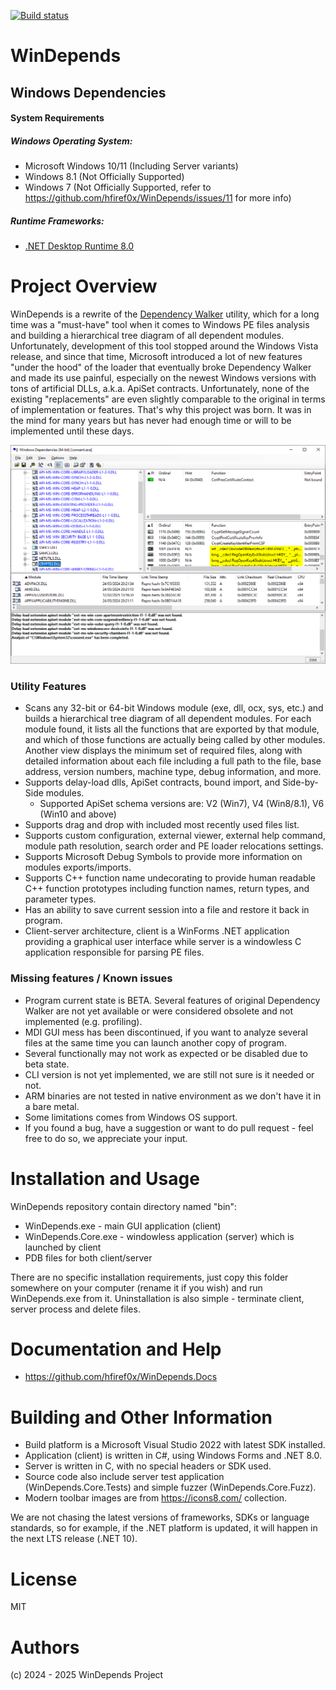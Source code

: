 [![Build status](https://ci.appveyor.com/api/projects/status/015k6sl9g3p6lfsm?svg=true)](https://ci.appveyor.com/project/hfiref0x/windepends)

# WinDepends
## Windows Dependencies

#### System Requirements

##### Windows Operating System:
+ Microsoft Windows 10/11 (Including Server variants)
+ Windows 8.1 (Not Officially Supported)
+ Windows 7 (Not Officially Supported, refer to https://github.com/hfiref0x/WinDepends/issues/11 for more info)

##### Runtime Frameworks:
+ [.NET Desktop Runtime 8.0](https://dotnet.microsoft.com/en-us/download/dotnet/8.0)


# Project Overview

WinDepends is a rewrite of the [Dependency Walker](https://www.dependencywalker.com/) utility, which for a long time was a "must-have" tool when it comes to Windows PE files analysis and building a hierarchical tree diagram of all dependent modules. Unfortunately, development of this tool stopped around the Windows Vista release, and since that time, Microsoft introduced a lot of new features "under the hood" of the loader that eventually broke Dependency Walker and made its use painful, especially on the newest Windows versions with tons of artificial DLLs, a.k.a. ApiSet contracts. Unfortunately, none of the existing "replacements" are even slightly comparable to the original in terms of implementation or features. That's why this project was born. It was in the mind for many years but has never had enough time or will to be implemented until these days.

<img src="https://raw.githubusercontent.com/hfiref0x/WinDepends.Docs/master/help/img/MainWindowConsent.png" width="1010" />

### Utility Features

* Scans any 32-bit or 64-bit Windows module (exe, dll, ocx, sys, etc.) and builds a hierarchical tree diagram of all dependent modules. For each module found, it lists all the functions that are exported by that module, and which of those functions are actually being called by other modules. Another view displays the minimum set of required files, along with detailed information about each file including a full path to the file, base address, version numbers, machine type, debug information, and more.
*  Supports delay-load dlls, ApiSet contracts, bound import, and Side-by-Side modules.
   * Supported ApiSet schema versions are: V2 (Win7), V4 (Win8/8.1), V6 (Win10 and above) 
*  Supports drag and drop with included most recently used files list.
*  Supports custom configuration, external viewer, external help command, module path resolution, search order and PE loader relocations settings.
*  Supports Microsoft Debug Symbols to provide more information on modules exports/imports.
*  Supports C++ function name undecorating to provide human readable C++ function prototypes including function names, return types, and parameter types.
*  Has an ability to save current session into a file and restore it back in program.
*  Client-server architecture, client is a WinForms .NET application providing a graphical user interface while server is a windowless C application responsible for parsing PE files.

### Missing features / Known issues

* Program current state is BETA. Several features of original Dependency Walker are not yet available or were considered obsolete and not implemented (e.g. profiling).
* MDI GUI mess has been discontinued, if you want to analyze several files at the same time you can launch another copy of program.
* Several functionally may not work as expected or be disabled due to beta state.
* CLI version is not yet implemented, we are still not sure is it needed or not.
* ARM binaries are not tested in native environment as we don't have it in a bare metal.
* Some limitations comes from Windows OS support.
* If you found a bug, have a suggestion or want to do pull request - feel free to do so, we appreciate your input.

# Installation and Usage

WinDepends repository contain directory named "bin":
+ WinDepends.exe - main GUI application (client)
+ WinDepends.Core.exe - windowless application (server) which is launched by client
+ PDB files for both client/server

There are no specific installation requirements, just copy this folder somewhere on your computer (rename it if you wish) and run WinDepends.exe from it. Uninstallation is also simple - terminate client, server process and delete files.

# Documentation and Help

* https://github.com/hfiref0x/WinDepends.Docs

# Building and Other Information

+ Build platform is a Microsoft Visual Studio 2022 with latest SDK installed.
+ Application (client) is written in C#, using Windows Forms and .NET 8.0.
+ Server is written in C, with no special headers or SDK used.
+ Source code also include server test application (WinDepends.Core.Tests) and simple fuzzer (WinDepends.Core.Fuzz).
+ Modern toolbar images are from https://icons8.com/ collection.

We are not chasing the latest versions of frameworks, SDKs or language standards, so for example, if the .NET platform is updated, it will happen in the next LTS release (.NET 10).

# License

MIT

# Authors

(c) 2024 - 2025 WinDepends Project

